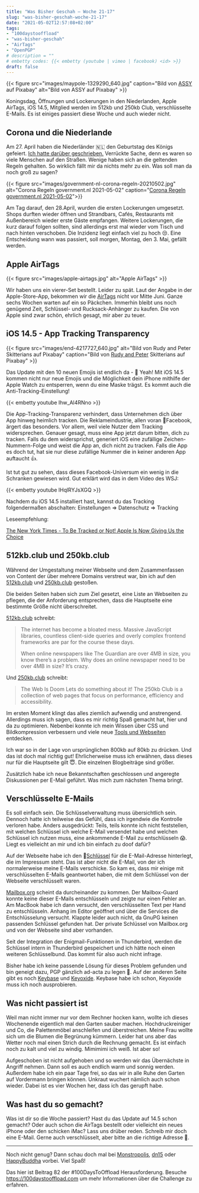 ```yaml
---
title: "Was Bisher Geschah – Woche 21-17"
slug: "was-bisher-geschah-woche-21-17"
date: "2021-05-02T12:57:08+02:00"
tags: 
- "100daystooffload"
- "was-bisher-geschah"
- "AirTags"
- "OpenPGP"
# description = ""
# embetty codes: {{< embetty (youtube | vimeo | facebook) <id> >}} 
draft: false
---
```


{{< figure src="images/maypole-1329290_640.jpg" caption="Bild von [ASSY](https://pixabay.com/de/photos/maibaum-geschm%C3%BCckte-birke-tradition-1329290/) auf Pixabay" alt="Bild von ASSY auf Pixabay" >}}


Koningsdag, Öffnungen und Lockerungen in den Niederlanden, Apple AirTags, iOS 14.5, Mitglied werden im 512kb und 250kb Club, verschlüsselte E-Mails. Es ist einiges passiert diese Woche und auch wieder nicht.

## Corona und die Niederlande

Am 27. April haben die Niederländer 🇳🇱 den Geburtstag des Königs gefeiert. [Ich hatte darüber geschrieben.](https://zn80.net/2021/04/koningsdag-2021/) Verrückte Sache, denn es waren so viele Menschen auf den Straßen. Wenige haben sich an die geltenden Regeln gehalten. So wirklich fällt mir da nichts mehr zu ein. Was soll man da noch groß zu sagen?

{{< figure src="images/government-nl-corona-regeln-20210502.jpg" alt="Corona Regeln government.nl 2021-05-02" caption="[Corona Regeln government.nl 2021-05-02](https://www.government.nl/topics/coronavirus-covid-19/plan-to-reopen-society)">}}

Am Tag darauf, den 28.April, wurden die ersten Lockerungen umgesetzt. Shops durften wieder öffnen und Strandbars, Cafés, Restaurants mit Außenbereich wieder erste Gäste empfangen. Weitere Lockerungen, die kurz darauf folgen sollten, sind allerdings erst mal wieder vom Tisch und nach hinten verschoben. Die Inzidenz liegt einfach viel zu hoch 😒. Eine Entscheidung wann was passiert, soll morgen, Montag, den 3. Mai, gefällt werden.

## Apple AirTags

{{< figure src="images/apple-airtags.jpg" alt="Apple AirTags" >}}

Wir haben uns ein vierer-Set bestellt. Leider zu spät. Laut der Angabe in der Apple-Store-App, bekommen wir die [AirTags](https://www.apple.com/de/airtag/) nicht vor Mitte Juni. Ganze sechs Wochen warten auf ein so Päckchen. Immerhin bleibt uns noch genügend Zeit, Schlüssel- und Rucksack-Anhänger zu kaufen. Die von Apple sind zwar schön, ehrlich gesagt, mir aber zu teuer.

## iOS 14.5 - App Tracking Transparency

{{< figure src="images/end-4217727_640.jpg" alt="Bild von Rudy and Peter Skitterians auf Pixabay" caption="Bild von [Rudy and Peter](https://pixabay.com/de/photos/ende-schienen-aufgegeben-alte-4217727/) Skitterians auf Pixabay" >}}

Das Update mit den 10 neuen Emojis ist endlich da - 🥳 Yeah! Mit iOS 14.5 kommen nicht nur neue Emojis und die Möglichkeit dein iPhone mithilfe der Apple Watch zu entsperren, wenn du eine Maske trägst. Es kommt auch die Anti-Tracking-Einstellung!

{{< embetty youtube Ihw_Al4RNno >}}

Die App-Tracking-Transparenz verhindert, dass Unternehmen dich über App hinweg heimlich tracken. Die Reklameindustrie, allen voran 💩Facebook, ärgert das besonders. Vor allem, weil viele Nutzer dem Tracking widersprechen. Genauer gesagt, muss eine App jetzt darum bitten, dich zu tracken. Falls du dem widersprichst, generiert iOS eine zufällige Zeichen-Nummern-Folge und weist die App an, dich nicht zu tracken. Falls die App es doch tut, hat sie nur diese zufällige Nummer die in keiner anderen App auftaucht 👍.

Ist tut gut zu sehen, dass dieses Facebook-Universum ein wenig in die Schranken gewiesen wird. Gut erklärt wird das in dem Video des WSJ:

{{< embetty youtube lHqlRYJsXGQ >}}

Nachdem du iOS 14.5 installiert hast, kannst du das Tracking folgendermaßen abschalten: Einstellungen ⇒ Datenschutz ⇒ Tracking

Leseempfehlung:

[The New York Times - To Be Tracked or Not! Apple Is Now Giving Us the Choice](https://www.nytimes.com/2021/04/26/technology/personaltech/apple-app-tracking-transparency.html)


## 512kb.club und 250kb.club

Während der Umgestaltung meiner Webseite und dem Zusammenfassen von Content der über mehrere Domains verstreut war, bin ich auf den [512kb.club](https://512kb.club) und [250kb.club](https://250kb.club) gestoßen. 

Die beiden Seiten haben sich zum Ziel gesetzt, eine Liste an Webseiten zu pflegen, die der Anforderung entsprechen, dass die Hauptseite eine bestimmte Größe nicht überschreitet. 

[512kb.club](https://512kb.club) schreibt:

> The internet has become a bloated mess. Massive JavaScript libraries, countless client-side queries and overly complex frontend frameworks are par for the course these days.
> 
> When online newspapers like The Guardian are over 4MB in size, you know there’s a problem. Why does an online newspaper need to be over 4MB in size? It’s crazy.

Und [250kb.club](https://250kb.club) schreibt:

> The Web Is Doom
> Lets do something about it!
> The 250kb Club is a collection of web pages that focus on performance, efficiency and accessibility.

Im ersten Moment klingt das alles ziemlich aufwendig und anstrengend. Allerdings muss ich sagen, dass es mir richtig Spaß gemacht hat, hier und da zu optimieren. Nebenbei konnte ich mein Wissen über CSS und Bildkompression verbessern und viele neue [Tools und Webseiten](/sammelsurium) entdecken. 

Ich war so in der Lage von ursprünglichen 800kb auf 80kb zu drücken. Und das ist doch mal richtig gut! Ehrlicherweise muss ich erwähnen, dass dieses nur für die Hauptseite gilt 😇. Die einzelnen Blogbeiträge sind größer. 

Zusätzlich habe ich neue Bekanntschaften geschlossen und angeregte Diskussionen per E-Mail geführt. Was mich zum nächsten Thema bringt.

## Verschlüsselte E-Mails

Es soll einfach sein. Die Schlüsselverwaltung muss übersichtlich sein. Dennoch hatte ich teilweise das Gefühl, dass ich irgendwie die Kontrolle verloren habe. Anders ausgedrückt: Teils, teils konnte ich nicht feststellen, mit welchen Schlüssel ich welche E-Mail versendet habe und welchen Schlüssel ich nutzen muss, eine ankommende E-Mail zu entschlüsseln 😱. Liegt es vielleicht an mir und ich bin einfach zu doof dafür? 

Auf der Webseite habe ich den 🔐[Schlüssel](/impressum) für die E-Mail-Adresse hinterlegt, die im Impressum steht. Das ist aber nicht die E-Mail, von der ich normalerweise meine E-Mails verschicke. So kam es, dass mir einige mit verschlüsselten E-Mails geantwortet haben, die mit dem Schlüssel von der Webseite verschlüsselt waren. 

[Mailbox.org](https://mailbox.org) scheint da durcheinander zu kommen. Der Mailbox-Guard konnte keine dieser E-Mails entschlüsseln und zeigte nur einen Fehler an. Am MacBook habe ich dann versucht, den verschlüsselten Text per Hand zu entschlüsseln. Anhang im Editor geöffnet und über die Services die Entschlüsselung versucht. Klappte leider auch nicht, da GnuPG keinen passenden Schlüssel gefunden hat. Der private Schlüssel von Mailbox.org und von der Webseite sind aber vorhanden. 

Seit der Integration der Enigmail-Funktionen in Thunderbird, werden die Schlüssel intern in Thunderbird gespeichert und ich hätte noch einen weiteren Schlüsselbund. Das kommt für also auch nicht infrage.

Bisher habe ich keine passende Lösung für dieses Problem gefunden und bin geneigt dazu, PGP gänzlich ad-acta zu legen 🤔. Auf der anderen Seite gibt es noch [Keybase](https://zn80.net/impressum/) und [Keyoxide](https://keyoxide.org/). Keybase habe ich schon, Keyoxide muss ich noch ausprobieren.

## Was nicht passiert ist

Weil man nicht immer nur vor dem Rechner hocken kann, wollte ich dieses Wochenende eigentlich mal den Garten sauber machen. Hochdruckreiniger und Co, die Palettenmöbel anschleifen und überstreichen. Meine Frau wollte sich um die Blumen die Begrünung kümmern. Leider hat uns aber das Wetter noch mal einen Strich durch die Rechnung gemacht. Es ist einfach noch zu kalt und viel zu windig. Mimimimi ich weiß. Ist aber so!

Aufgeschoben ist nicht aufgehoben und so werden wir das Übernächste in Angriff nehmen. Dann soll es auch endlich warm und sonnig werden. Außerdem habe ich ein paar Tage frei, so das wir in alle Ruhe den Garten auf Vordermann bringen können. Unkraut wuchert nämlich auch schon wieder. Dabei ist es vier Wochen her, dass ich das gerupft habe.

## Was hast du so gemacht?

Was ist dir so die Woche passiert? Hast du das Update auf 14.5 schon gemacht? Oder auch schon die AirTags bestellt oder vielleicht ein neues iPhone oder den schicken iMac? Lass uns drüber reden. Schreib mir doch eine E-Mail. Gerne auch verschlüsselt, aber bitte an die richtige Adresse 🙏.

<!--more-->

---

Noch nicht genug? Dann schau doch mal bei [Monstropolis](https://monstropolis.wordpress.com/), [dn15](https://dn15.de/) oder [HappyBuddha](https://happybuddha1975.de/) vorbei. Viel Spaß!

Das hier ist Beitrag 82 der #100DaysToOffload Herausforderung. Besuche https://100daystooffload.com um mehr Informationen über die Challenge zu erfahren.